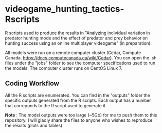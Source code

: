 # videogame_hunting_tactics-Rscripts
R scripts used to produce the results in "Analyzing individual variation in predator hunting mode and the effect of predator and
prey behavior on hunting success using an online multiplayer videogame" (in preparation).

All models were run on a remote computer cluster (Cedar, Compute Canada, https://docs.computecanada.ca/wiki/Cedar). You can open the .sh files under the "jobs" folder to see the computer specifications used to run the models. The computer cluster runs on CentOS Linux 7.

## Coding Workflow
All the R scripts are enumerated. You can find in the "outputs" folder the specific outputs generated from the R scripts. Each output has a number that correponds to the R script used to generate it.

**Note** : The model outputs were too large (~5Gb) for me to push them to this repository. I will gladly share the files to anyone who wishes to reproduce the results (plots and tables).
